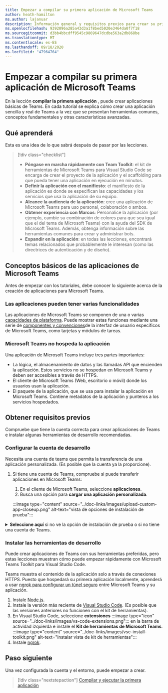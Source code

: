 ```yaml
---
title: Empezar a compilar su primera aplicación de Microsoft Teams
author: heath-hamilton
ms.author: lajanuar
description: Información general y requisitos previos para crear su primera aplicación de Microsoft Teams
ms.openlocfilehash: 9392096a285a43d3a1f8bed5020e3464da0f7f18
ms.sourcegitcommit: d3bb4bbcdff9545c9869647dcdbe563a2db868be
ms.translationtype: MT
ms.contentlocale: es-ES
ms.lasthandoff: 09/18/2020
ms.locfileid: "47964764"
---
```

# <a name="get-started-building-your-first-teams-app"></a>Empezar a compilar su primera aplicación de Microsoft Teams

En la lección **compilar la primera aplicación** , puede crear aplicaciones básicas de Teams. En cada tutorial se explica cómo crear una aplicación sencilla y real de Teams a la vez que se presentan herramientas comunes, conceptos fundamentales y otras características avanzadas.

## <a name="what-youll-learn"></a>Qué aprenderá

Esta es una idea de lo que sabrá después de pasar por las lecciones.

> [!div class="checklist"]
  >
  > * **Póngase en marcha rápidamente con Team Toolkit**: el kit de herramientas de Microsoft Teams para Visual Studio Code se encarga de crear el proyecto de la aplicación y el scaffolding para que pueda tener una aplicación en ejecución en minutos.
  > * **Definir la aplicación con el manifiesto**: el manifiesto de la aplicación es donde se especifican las capacidades y los servicios que usa la aplicación de su equipo.
  > * **Alcance la audiencia de la aplicación**: cree una aplicación de Microsoft Teams para uso personal, colaboración o ambos.
  > * **Obtener experiencia con Marcos**: Personalice la aplicación (por ejemplo, cambie su combinación de colores para que sea igual que el del tema de Microsoft Teams) con la ayuda del SDK de Microsoft Teams. Además, obtenga información sobre las herramientas comunes para crear y administrar bots.
  > * **Expandir en la aplicación**: en todas las lecciones, encontrará temas relacionados que probablemente le interesan (como las directrices de autenticación y de diseño).

## <a name="teams-app-fundamentals"></a>Conceptos básicos de las aplicaciones de Microsoft Teams

Antes de empezar con los tutoriales, debe conocer lo siguiente acerca de la creación de aplicaciones para Microsoft Teams.

### <a name="apps-can-have-multiple-capabilities"></a>Las aplicaciones pueden tener varias funcionalidades

Las aplicaciones de Microsoft Teams se componen de una o varias [capacidades de plataforma](../capabilities-overview.md). Puede mostrar estas funciones mediante una serie de [componentes y convenciones](../doc-links/teams-ui-conventions.md)de la interfaz de usuario específicos de Microsoft Teams, como tarjetas y módulos de tareas.

### <a name="teams-doesnt-host-your-app"></a>Microsoft Teams no hospeda la aplicación

Una aplicación de Microsoft Teams incluye tres partes importantes:

* La lógica, el almacenamiento de datos y las llamadas API que encienden la aplicación. Estos servicios no se hospedan en Microsoft Teams y deben ser accesibles a través de HTTPS.
* El cliente de Microsoft Teams (Web, escritorio o móvil) donde los usuarios usan la aplicación.
* El paquete de la aplicación, que se usa para instalar la aplicación en Microsoft Teams. Contiene metadatos de la aplicación y punteros a los servicios hospedados.

## <a name="get-prerequisites"></a>Obtener requisitos previos

Compruebe que tiene la cuenta correcta para crear aplicaciones de Teams e instalar algunas herramientas de desarrollo recomendadas.

### <a name="set-up-your-development-account"></a>Configurar la cuenta de desarrollo

Necesita una cuenta de teams que permita la transferencia de una aplicación personalizada. (Es posible que la cuenta ya la proporcione).

1. Si tiene una cuenta de Teams, compruebe si puede transferir aplicaciones en Microsoft Teams:
    1. En el cliente de Microsoft Teams, seleccione **aplicaciones**.
    1. Busca una opción para **cargar una aplicación personalizada**.

    :::image type="content" source="../doc-links/images/upload-custom-app-closeup.png" alt-text="vista de opciones de instalación de prueba":::

<!-- markdownlint-disable MD033 -->
<details>

<summary><b>Seleccione aquí</b> si no ve la opción de instalación de prueba o si no tiene una cuenta de Teams.</summary>

Puede obtener una cuenta gratuita de prueba de Microsoft teams que permite la transferencia de aplicaciones mediante la incorporación al programa de desarrolladores de Microsoft 365. (El proceso de registro dura aproximadamente dos minutos).

1. Vaya al [programa de desarrolladores de Microsoft 365](https://developer.microsoft.com/microsoft-365/dev-program).
1. Seleccione **unirse ahora** y siga las instrucciones que aparecen en pantalla.
1. Cuando llegue a la pantalla de bienvenida, seleccione **configurar la suscripción a E5**.
1. Configure la cuenta de administrador. Una vez que haya terminado, debería ver una pantalla como esta.
:::image type="content" source="../doc-links/images/dev-program-subscription.png" alt-text="vista de suscripción del programa dev":::
1. Inicie sesión en Teams con la cuenta de administrador que acaba de configurar.
1. Compruebe si ahora tiene la opción **cargar una aplicación personalizada** .

</details>

### <a name="install-your-development-tools"></a>Instalar las herramientas de desarrollo

Puede crear aplicaciones de Teams con sus herramientas preferidas, pero estas lecciones muestran cómo puede empezar rápidamente con Microsoft Teams Toolkit para Visual Studio Code.

Teams muestra el contenido de la aplicación solo a través de conexiones HTTPS. Puesto que hospedará su primera aplicación localmente, aprenderá a usar [ngrok para configurar un túnel seguro](../doc-links/debug.md#locally-hosted) entre Microsoft Teams y su aplicación.

1. Instale [Node.js](https://nodejs.org/en/).
1. Instale la versión más reciente de [Visual Studio Code](https://code.visualstudio.com/download). (Es posible que las versiones anteriores no funcionen con el kit de herramientas).
1. En Visual Studio Code, seleccione **extensiones** :::image type="icon" source="../doc-links/images/vs-code-extensions.png"::: en la barra de actividad izquierda e instale el **Kit de herramientas de Microsoft Teams**.
    :::image type="content" source="../doc-links/images/vsc-install-toolkit.png" alt-text="instalar vista de kit de herramientas":::
1. Instale [ngrok](https://ngrok.com/download).

## <a name="next-step"></a>Paso siguiente

Una vez configurada la cuenta y el entorno, puede empezar a crear.

> [!div class="nextstepaction"]
> [Compilar y ejecutar la primera aplicación](../build-your-first-app/build-and-run.md)
